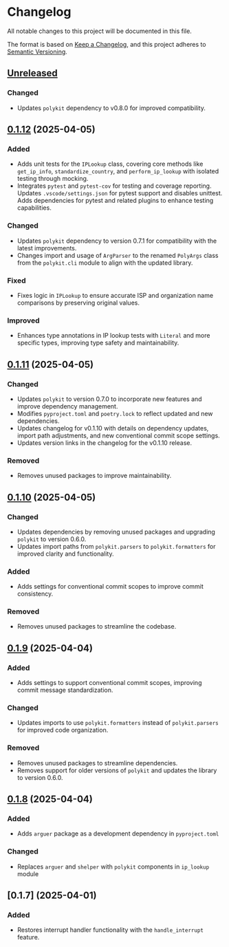 # Changelog

All notable changes to this project will be documented in this file.

The format is based on [Keep a Changelog], and this project adheres to [Semantic Versioning].

## [Unreleased]

### Changed

- Updates `polykit` dependency to v0.8.0 for improved compatibility.

## [0.1.12] (2025-04-05)

### Added

- Adds unit tests for the `IPLookup` class, covering core methods like `get_ip_info`, `standardize_country`, and `perform_ip_lookup` with isolated testing through mocking.
- Integrates `pytest` and `pytest-cov` for testing and coverage reporting. Updates `.vscode/settings.json` for pytest support and disables unittest. Adds dependencies for pytest and related plugins to enhance testing capabilities.

### Changed

- Updates `polykit` dependency to version 0.7.1 for compatibility with the latest improvements.
- Changes import and usage of `ArgParser` to the renamed `PolyArgs` class from the `polykit.cli` module to align with the updated library.

### Fixed

- Fixes logic in `IPLookup` to ensure accurate ISP and organization name comparisons by preserving original values.

### Improved

- Enhances type annotations in IP lookup tests with `Literal` and more specific types, improving type safety and maintainability.

## [0.1.11] (2025-04-05)

### Changed

- Updates `polykit` to version 0.7.0 to incorporate new features and improve dependency management.
- Modifies `pyproject.toml` and `poetry.lock` to reflect updated and new dependencies.
- Updates changelog for v0.1.10 with details on dependency updates, import path adjustments, and new conventional commit scope settings.
- Updates version links in the changelog for the v0.1.10 release.

### Removed

- Removes unused packages to improve maintainability.

## [0.1.10] (2025-04-05)

### Changed

- Updates dependencies by removing unused packages and upgrading `polykit` to version 0.6.0.
- Updates import paths from `polykit.parsers` to `polykit.formatters` for improved clarity and functionality.

### Added

- Adds settings for conventional commit scopes to improve commit consistency.

### Removed

- Removes unused packages to streamline the codebase.

## [0.1.9] (2025-04-04)

### Added

- Adds settings to support conventional commit scopes, improving commit message standardization.

### Changed

- Updates imports to use `polykit.formatters` instead of `polykit.parsers` for improved code organization.

### Removed

- Removes unused packages to streamline dependencies.
- Removes support for older versions of `polykit` and updates the library to version 0.6.0.

## [0.1.8] (2025-04-04)

### Added

- Adds `arguer` package as a development dependency in `pyproject.toml`

### Changed

- Replaces `arguer` and `shelper` with `polykit` components in `ip_lookup` module

## [0.1.7] (2025-04-01)

### Added

- Restores interrupt handler functionality with the `handle_interrupt` feature.

<!-- Links -->
[Keep a Changelog]: https://keepachangelog.com/en/1.1.0/
[Semantic Versioning]: https://semver.org/spec/v2.0.0.html

<!-- Versions -->
[unreleased]: https://github.com/dannystewart/iplooker/compare/v0.1.12...HEAD
[0.1.12]: https://github.com/dannystewart/iplooker/compare/v0.1.11...v0.1.12
[0.1.11]: https://github.com/dannystewart/iplooker/compare/v0.1.10...v0.1.11
[0.1.10]: https://github.com/dannystewart/iplooker/compare/v0.1.9...v0.1.10
[0.1.9]: https://github.com/dannystewart/iplooker/releases/tag/v0.1.9
[0.1.8]: https://github.com/dannystewart/iplooker/compare/v0.1.9...v0.1.8
